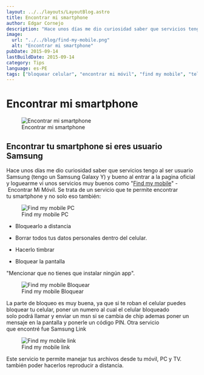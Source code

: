 ```yaml
---
layout: ../../layouts/LayoutBlog.astro
title: Encontrar mi smartphone
author: Edgar Cornejo
description: "Hace unos días me dio curiosidad saber que servicios tengo al ser usuario Samsung tengo un Samsung Galaxy Y y bueno al entrar a la pagina oficial y loguearme vi unos servicios muy buenos como Find my mobile - Encontrar Mi Móvil. Se trata de un servicio que te permite encontrar tu smartphone y no solo eso también."
image:
  url: "../../blog/find-my-mobile.png"
  alt: "Encontrar mi smartphone"
pubDate: 2015-09-14
lastBuildDate: 2015-09-14
category: Tips
language: es-PE
tags: ["bloquear celular", "encontrar mi móvil", "find my mobile", "teléfono perdido"]
---
```


# Encontrar mi smartphone

<figure>
  <img src="../../blog/find-my-mobile.png" alt="Encontrar mi smartphone"/>
  <figcaption>Encontrar mi smartphone</figcaption>
</figure>

## Encontrar tu smartphone si eres usuario Samsung

Hace unos días me dio curiosidad saber que servicios tengo al ser usuario Samsung (tengo un Samsung Galaxy Y) y bueno al entrar a la pagina oficial y loguearme vi unos servicios muy buenos como "<a href="https://www.samsung.com/pe/apps/smartthings-find/" title="Find my mobile" target="_blank">Find my mobile</a>" - Encontrar Mi Móvil. Se trata de un servicio que te permite encontrar tu smartphone y no solo eso también:

<figure>
  <img src="../../blog/find-my-mobile-pc.jpg" alt="Find my mobile PC"/>
  <figcaption>Find my mobile PC</figcaption>
</figure>

- Bloquearlo a distancia

- Borrar todos tus datos personales dentro del celular.

- Hacerlo timbrar

- Bloquear la pantalla

"Mencionar que no tienes que instalar ningún app".

<figure>
  <img src="../../blog/find-my-mobile-bloquear.jpg" alt="Find my mobile Bloquear"/>
  <figcaption>Find my mobile Bloquear</figcaption>
</figure>

La parte de bloqueo es muy buena, ya que si te roban el celular puedes bloquear tu celular, poner un numero al cual el celular bloqueado solo podrá llamar y enviar un msn si se cambia de chip ademas poner un mensaje en la pantalla y ponerle un código PIN. Otra servicio que encontré fue Samsung Link

<figure>
  <img src="../../blog/find-my-mobile-link.jpg" alt="Find my mobile link"/>
  <figcaption>Find my mobile link</figcaption>
</figure>

Este servicio te permite manejar tus archivos desde tu móvil, PC y TV. también poder hacerlos reproducir a distancia.